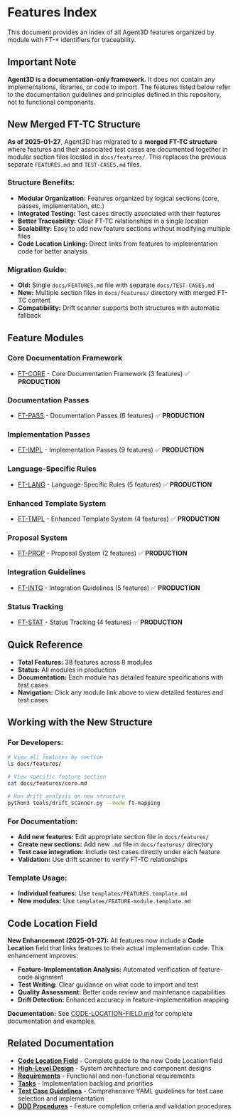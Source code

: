 # Features Index

This document provides an index of all Agent3D features organized by module with FT-* identifiers for traceability.

## Important Note

**Agent3D is a documentation-only framework.** It does not contain any implementations, libraries, or code to import. The features listed below refer to the documentation guidelines and principles defined in this repository, not to functional components.

## New Merged FT-TC Structure

**As of 2025-01-27**, Agent3D has migrated to a **merged FT-TC structure** where features and their associated test cases are documented together in modular section files located in `docs/features/`. This replaces the previous separate `FEATURES.md` and `TEST-CASES.md` files.

### Structure Benefits:
- **Modular Organization:** Features organized by logical sections (core, passes, implementation, etc.)
- **Integrated Testing:** Test cases directly associated with their features
- **Better Traceability:** Clear FT-TC relationships in a single location
- **Scalability:** Easy to add new feature sections without modifying multiple files
- **Code Location Linking:** Direct links from features to implementation code for better analysis

### Migration Guide:
- **Old:** Single `docs/FEATURES.md` file with separate `docs/TEST-CASES.md`
- **New:** Multiple section files in `docs/features/` directory with merged FT-TC content
- **Compatibility:** Drift scanner supports both structures with automatic fallback

## Feature Modules

### Core Documentation Framework
- [FT-CORE](features/core.md) - Core Documentation Framework (3 features) ✅ **PRODUCTION**

### Documentation Passes
- [FT-PASS](features/passes.md) - Documentation Passes (6 features) ✅ **PRODUCTION**

### Implementation Passes
- [FT-IMPL](features/implementation.md) - Implementation Passes (9 features) ✅ **PRODUCTION**

### Language-Specific Rules
- [FT-LANG](features/language-rules.md) - Language-Specific Rules (5 features) ✅ **PRODUCTION**

### Enhanced Template System
- [FT-TMPL](features/templates.md) - Enhanced Template System (4 features) ✅ **PRODUCTION**

### Proposal System
- [FT-PROP](features/proposals.md) - Proposal System (2 features) ✅ **PRODUCTION**

### Integration Guidelines
- [FT-INTG](features/integration.md) - Integration Guidelines (5 features) ✅ **PRODUCTION**

### Status Tracking
- [FT-STAT](features/status-tracking.md) - Status Tracking (4 features) ✅ **PRODUCTION**

## Quick Reference

- **Total Features:** 38 features across 8 modules
- **Status:** All modules in production
- **Documentation:** Each module has detailed feature specifications with test cases
- **Navigation:** Click any module link above to view detailed features and test cases

## Working with the New Structure

### For Developers:
```bash
# View all features by section
ls docs/features/

# View specific feature section
cat docs/features/core.md

# Run drift analysis on new structure
python3 tools/drift_scanner.py --mode ft-mapping
```

### For Documentation:
- **Add new features:** Edit appropriate section file in `docs/features/`
- **Create new sections:** Add new `.md` file in `docs/features/` directory
- **Test case integration:** Include test cases directly under each feature
- **Validation:** Use drift scanner to verify FT-TC relationships

### Template Usage:
- **Individual features:** Use `templates/FEATURES.template.md`
- **New modules:** Use `templates/FEATURE-module.template.md`

## Code Location Field

**New Enhancement (2025-01-27):** All features now include a **Code Location** field that links features to their actual implementation code. This enhancement improves:

- **Feature-Implementation Analysis:** Automated verification of feature-code alignment
- **Test Writing:** Clear guidance on what code to import and test
- **Quality Assessment:** Better code review and maintenance capabilities
- **Drift Detection:** Enhanced accuracy in feature-implementation mapping

**Documentation:** See [CODE-LOCATION-FIELD.md](CODE-LOCATION-FIELD.md) for complete documentation and examples.

## Related Documentation

- **[Code Location Field](CODE-LOCATION-FIELD.md)** - Complete guide to the new Code Location field
- **[High-Level Design](HIGH-LEVEL-DESIGN.md)** - System architecture and component designs
- **[Requirements](REQUIREMENTS.md)** - Functional and non-functional requirements
- **[Tasks](TASKS.md)** - Implementation backlog and priorities
- **[Test Case Guidelines](../procedures.yml/test-case-guidelines.yml)** - Comprehensive YAML guidelines for test case selection and implementation
- **[DDD Procedures](../procedures.yml/)** - Feature completion criteria and validation procedures
